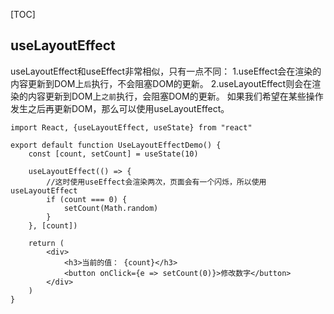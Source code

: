 [TOC]
## useLayoutEffect
useLayoutEffect和useEffect非常相似，只有一点不同：
1.useEffect会在渲染的内容更新到DOM上`后`执行，不会阻塞DOM的更新。
2.useLayoutEffect则会在渲染的内容更新到DOM上`之前`执行，会阻塞DOM的更新。
如果我们希望在某些操作发生之后再更新DOM，那么可以使用useLayoutEffect。

```react
import React, {useLayoutEffect, useState} from "react"

export default function UseLayoutEffectDemo() {
    const [count, setCount] = useState(10)

    useLayoutEffect(() => {
        //这时使用useEffect会渲染两次，页面会有一个闪烁，所以使用useLayoutEffect
        if (count === 0) {
            setCount(Math.random)
        }
    }, [count])

    return (
        <div>
            <h3>当前的值： {count}</h3>
            <button onClick={e => setCount(0)}>修改数字</button>
        </div>
    )
}
```

